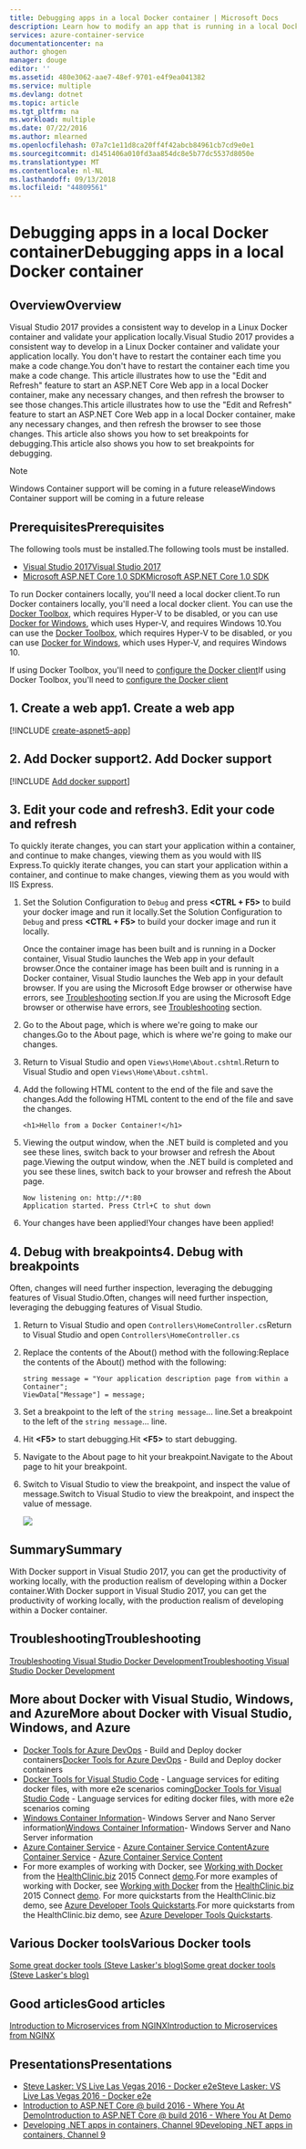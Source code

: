 ```yaml
---
title: Debugging apps in a local Docker container | Microsoft Docs
description: Learn how to modify an app that is running in a local Docker container, refresh the container via Edit and Refresh and set debugging breakpoints
services: azure-container-service
documentationcenter: na
author: ghogen
manager: douge
editor: ''
ms.assetid: 480e3062-aae7-48ef-9701-e4f9ea041382
ms.service: multiple
ms.devlang: dotnet
ms.topic: article
ms.tgt_pltfrm: na
ms.workload: multiple
ms.date: 07/22/2016
ms.author: mlearned
ms.openlocfilehash: 07a7c1e11d8ca20ff4f42abcb84961cb7cd9e0e1
ms.sourcegitcommit: d1451406a010fd3aa854dc8e5b77dc5537d8050e
ms.translationtype: MT
ms.contentlocale: nl-NL
ms.lasthandoff: 09/13/2018
ms.locfileid: "44809561"
---
```

# <a name="debugging-apps-in-a-local-docker-container"></a><span data-ttu-id="1826a-103">Debugging apps in a local Docker container</span><span class="sxs-lookup"><span data-stu-id="1826a-103">Debugging apps in a local Docker container</span></span>
## <a name="overview"></a><span data-ttu-id="1826a-104">Overview</span><span class="sxs-lookup"><span data-stu-id="1826a-104">Overview</span></span>
<span data-ttu-id="1826a-105">Visual Studio 2017 provides a consistent way to develop in a Linux Docker container and validate your application locally.</span><span class="sxs-lookup"><span data-stu-id="1826a-105">Visual Studio 2017 provides a consistent way to develop in a Linux Docker container and validate your application locally.</span></span>
<span data-ttu-id="1826a-106">You don't have to restart the container each time you make a code change.</span><span class="sxs-lookup"><span data-stu-id="1826a-106">You don't have to restart the container each time you make a code change.</span></span>
<span data-ttu-id="1826a-107">This article illustrates how to use the "Edit and Refresh" feature to start an ASP.NET Core Web app in a local Docker container, make any necessary changes, and then refresh the browser to see those changes.</span><span class="sxs-lookup"><span data-stu-id="1826a-107">This article illustrates how to use the "Edit and Refresh" feature to start an ASP.NET Core Web app in a local Docker container, make any necessary changes, and then refresh the browser to see those changes.</span></span>
<span data-ttu-id="1826a-108">This article also shows you how to set breakpoints for debugging.</span><span class="sxs-lookup"><span data-stu-id="1826a-108">This article also shows you how to set breakpoints for debugging.</span></span>

> [!NOTE]
> <span data-ttu-id="1826a-109">Windows Container support will be coming in a future release</span><span class="sxs-lookup"><span data-stu-id="1826a-109">Windows Container support will be coming in a future release</span></span>
>
>

## <a name="prerequisites"></a><span data-ttu-id="1826a-110">Prerequisites</span><span class="sxs-lookup"><span data-stu-id="1826a-110">Prerequisites</span></span>
<span data-ttu-id="1826a-111">The following tools must be installed.</span><span class="sxs-lookup"><span data-stu-id="1826a-111">The following tools must be installed.</span></span>

* [<span data-ttu-id="1826a-112">Visual Studio 2017</span><span class="sxs-lookup"><span data-stu-id="1826a-112">Visual Studio 2017</span></span>](https://www.visualstudio.com/downloads/)
* [<span data-ttu-id="1826a-113">Microsoft ASP.NET Core 1.0 SDK</span><span class="sxs-lookup"><span data-stu-id="1826a-113">Microsoft ASP.NET Core 1.0 SDK</span></span>](https://go.microsoft.com/fwlink/?LinkID=809122)

<span data-ttu-id="1826a-114">To run Docker containers locally, you'll need a local docker client.</span><span class="sxs-lookup"><span data-stu-id="1826a-114">To run Docker containers locally, you'll need a local docker client.</span></span>
<span data-ttu-id="1826a-115">You can use the [Docker Toolbox](https://www.docker.com/products/docker-toolbox), which requires Hyper-V to be disabled, or you can use [Docker for Windows](https://www.docker.com/get-docker), which uses Hyper-V, and requires Windows 10.</span><span class="sxs-lookup"><span data-stu-id="1826a-115">You can use the [Docker Toolbox](https://www.docker.com/products/docker-toolbox), which requires Hyper-V to be disabled, or you can use [Docker for Windows](https://www.docker.com/get-docker), which uses Hyper-V, and requires Windows 10.</span></span>

<span data-ttu-id="1826a-116">If using Docker Toolbox, you'll need to [configure the Docker client](vs-azure-tools-docker-setup.md)</span><span class="sxs-lookup"><span data-stu-id="1826a-116">If using Docker Toolbox, you'll need to [configure the Docker client](vs-azure-tools-docker-setup.md)</span></span>

## <a name="1-create-a-web-app"></a><span data-ttu-id="1826a-117">1. Create a web app</span><span class="sxs-lookup"><span data-stu-id="1826a-117">1. Create a web app</span></span>
[!INCLUDE [create-aspnet5-app](../includes/create-aspnet5-app.md)]

## <a name="2-add-docker-support"></a><span data-ttu-id="1826a-118">2. Add Docker support</span><span class="sxs-lookup"><span data-stu-id="1826a-118">2. Add Docker support</span></span>
[!INCLUDE [Add docker support](../includes/vs-azure-tools-docker-add-docker-support.md)]

## <a name="3-edit-your-code-and-refresh"></a><span data-ttu-id="1826a-119">3. Edit your code and refresh</span><span class="sxs-lookup"><span data-stu-id="1826a-119">3. Edit your code and refresh</span></span>
<span data-ttu-id="1826a-120">To quickly iterate changes, you can start your application within a container, and continue to make changes, viewing them as you would with IIS Express.</span><span class="sxs-lookup"><span data-stu-id="1826a-120">To quickly iterate changes, you can start your application within a container, and continue to make changes, viewing them as you would with IIS Express.</span></span>

1. <span data-ttu-id="1826a-121">Set the Solution Configuration to `Debug` and press **&lt;CTRL + F5>** to build your docker image and run it locally.</span><span class="sxs-lookup"><span data-stu-id="1826a-121">Set the Solution Configuration to `Debug` and press **&lt;CTRL + F5>** to build your docker image and run it locally.</span></span>

    <span data-ttu-id="1826a-122">Once the container image has been built and is running in a Docker container, Visual Studio launches the Web app in your default browser.</span><span class="sxs-lookup"><span data-stu-id="1826a-122">Once the container image has been built and is running in a Docker container, Visual Studio launches the Web app in your default browser.</span></span>
    <span data-ttu-id="1826a-123">If you are using the Microsoft Edge browser or otherwise have errors, see [Troubleshooting](vs-azure-tools-docker-troubleshooting-docker-errors.md) section.</span><span class="sxs-lookup"><span data-stu-id="1826a-123">If you are using the Microsoft Edge browser or otherwise have errors, see [Troubleshooting](vs-azure-tools-docker-troubleshooting-docker-errors.md) section.</span></span>
2. <span data-ttu-id="1826a-124">Go to the About page, which is where we're going to make our changes.</span><span class="sxs-lookup"><span data-stu-id="1826a-124">Go to the About page, which is where we're going to make our changes.</span></span>
3. <span data-ttu-id="1826a-125">Return to Visual Studio and open `Views\Home\About.cshtml`.</span><span class="sxs-lookup"><span data-stu-id="1826a-125">Return to Visual Studio and open `Views\Home\About.cshtml`.</span></span>
4. <span data-ttu-id="1826a-126">Add the following HTML content to the end of the file and save the changes.</span><span class="sxs-lookup"><span data-stu-id="1826a-126">Add the following HTML content to the end of the file and save the changes.</span></span>

    ```
    <h1>Hello from a Docker Container!</h1>
    ```
5. <span data-ttu-id="1826a-127">Viewing the output window, when the .NET build is completed and you see these lines, switch back to your browser and refresh the About page.</span><span class="sxs-lookup"><span data-stu-id="1826a-127">Viewing the output window, when the .NET build is completed and you see these lines, switch back to your browser and refresh the About page.</span></span>

   ```
   Now listening on: http://*:80
   Application started. Press Ctrl+C to shut down
   ```
6. <span data-ttu-id="1826a-128">Your changes have been applied!</span><span class="sxs-lookup"><span data-stu-id="1826a-128">Your changes have been applied!</span></span>

## <a name="4-debug-with-breakpoints"></a><span data-ttu-id="1826a-129">4. Debug with breakpoints</span><span class="sxs-lookup"><span data-stu-id="1826a-129">4. Debug with breakpoints</span></span>
<span data-ttu-id="1826a-130">Often, changes will need further inspection, leveraging the debugging features of Visual Studio.</span><span class="sxs-lookup"><span data-stu-id="1826a-130">Often, changes will need further inspection, leveraging the debugging features of Visual Studio.</span></span>

1. <span data-ttu-id="1826a-131">Return to Visual Studio and open `Controllers\HomeController.cs`</span><span class="sxs-lookup"><span data-stu-id="1826a-131">Return to Visual Studio and open `Controllers\HomeController.cs`</span></span>
2. <span data-ttu-id="1826a-132">Replace the contents of the About() method with the following:</span><span class="sxs-lookup"><span data-stu-id="1826a-132">Replace the contents of the About() method with the following:</span></span>

   ```
   string message = "Your application description page from within a Container";
   ViewData["Message"] = message;
   ````
3. <span data-ttu-id="1826a-133">Set a breakpoint to the left of the `string message`... line.</span><span class="sxs-lookup"><span data-stu-id="1826a-133">Set a breakpoint to the left of the `string message`... line.</span></span>
4. <span data-ttu-id="1826a-134">Hit **&lt;F5>** to start debugging.</span><span class="sxs-lookup"><span data-stu-id="1826a-134">Hit **&lt;F5>** to start debugging.</span></span>
5. <span data-ttu-id="1826a-135">Navigate to the About page to hit your breakpoint.</span><span class="sxs-lookup"><span data-stu-id="1826a-135">Navigate to the About page to hit your breakpoint.</span></span>
6. <span data-ttu-id="1826a-136">Switch to Visual Studio to view the breakpoint, and inspect the value of message.</span><span class="sxs-lookup"><span data-stu-id="1826a-136">Switch to Visual Studio to view the breakpoint, and inspect the value of message.</span></span>

   ![][2]

## <a name="summary"></a><span data-ttu-id="1826a-137">Summary</span><span class="sxs-lookup"><span data-stu-id="1826a-137">Summary</span></span>
<span data-ttu-id="1826a-138">With Docker support in Visual Studio 2017, you can get the productivity of working locally, with the production realism of developing within a Docker container.</span><span class="sxs-lookup"><span data-stu-id="1826a-138">With Docker support in Visual Studio 2017, you can get the productivity of working locally, with the production realism of developing within a Docker container.</span></span>

## <a name="troubleshooting"></a><span data-ttu-id="1826a-139">Troubleshooting</span><span class="sxs-lookup"><span data-stu-id="1826a-139">Troubleshooting</span></span>
[<span data-ttu-id="1826a-140">Troubleshooting Visual Studio Docker Development</span><span class="sxs-lookup"><span data-stu-id="1826a-140">Troubleshooting Visual Studio Docker Development</span></span>](vs-azure-tools-docker-troubleshooting-docker-errors.md)

## <a name="more-about-docker-with-visual-studio-windows-and-azure"></a><span data-ttu-id="1826a-141">More about Docker with Visual Studio, Windows, and Azure</span><span class="sxs-lookup"><span data-stu-id="1826a-141">More about Docker with Visual Studio, Windows, and Azure</span></span>
* <span data-ttu-id="1826a-142">[Docker Tools for Azure DevOps](http://aka.ms/dockertoolsforvsts) - Build and Deploy docker containers</span><span class="sxs-lookup"><span data-stu-id="1826a-142">[Docker Tools for Azure DevOps](http://aka.ms/dockertoolsforvsts) - Build and Deploy docker containers</span></span>
* <span data-ttu-id="1826a-143">[Docker Tools for Visual Studio Code](http://aka.ms/dockertoolsforvscode) - Language services for editing docker files, with more e2e scenarios coming</span><span class="sxs-lookup"><span data-stu-id="1826a-143">[Docker Tools for Visual Studio Code](http://aka.ms/dockertoolsforvscode) - Language services for editing docker files, with more e2e scenarios coming</span></span>
* <span data-ttu-id="1826a-144">[Windows Container Information](http://aka.ms/containers)- Windows Server and Nano Server information</span><span class="sxs-lookup"><span data-stu-id="1826a-144">[Windows Container Information](http://aka.ms/containers)- Windows Server and Nano Server information</span></span>
* <span data-ttu-id="1826a-145">[Azure Container Service](https://azure.microsoft.com/services/container-service/) - [Azure Container Service Content](http://aka.ms/AzureContainerService)</span><span class="sxs-lookup"><span data-stu-id="1826a-145">[Azure Container Service](https://azure.microsoft.com/services/container-service/) - [Azure Container Service Content](http://aka.ms/AzureContainerService)</span></span>
* <span data-ttu-id="1826a-146">For more examples of working with Docker, see [Working with Docker](https://github.com/Microsoft/HealthClinic.biz/wiki/Working-with-Docker) from the [HealthClinic.biz](https://github.com/Microsoft/HealthClinic.biz) 2015 Connect [demo](https://blogs.msdn.microsoft.com/visualstudio/2015/12/08/connectdemos-2015-healthclinic-biz/).</span><span class="sxs-lookup"><span data-stu-id="1826a-146">For more examples of working with Docker, see [Working with Docker](https://github.com/Microsoft/HealthClinic.biz/wiki/Working-with-Docker) from the [HealthClinic.biz](https://github.com/Microsoft/HealthClinic.biz) 2015 Connect [demo](https://blogs.msdn.microsoft.com/visualstudio/2015/12/08/connectdemos-2015-healthclinic-biz/).</span></span> <span data-ttu-id="1826a-147">For more quickstarts from the HealthClinic.biz demo, see [Azure Developer Tools Quickstarts](https://github.com/Microsoft/HealthClinic.biz/wiki/Azure-Developer-Tools-Quickstarts).</span><span class="sxs-lookup"><span data-stu-id="1826a-147">For more quickstarts from the HealthClinic.biz demo, see [Azure Developer Tools Quickstarts](https://github.com/Microsoft/HealthClinic.biz/wiki/Azure-Developer-Tools-Quickstarts).</span></span>

## <a name="various-docker-tools"></a><span data-ttu-id="1826a-148">Various Docker tools</span><span class="sxs-lookup"><span data-stu-id="1826a-148">Various Docker tools</span></span>
[<span data-ttu-id="1826a-149">Some great docker tools (Steve Lasker's blog)</span><span class="sxs-lookup"><span data-stu-id="1826a-149">Some great docker tools (Steve Lasker's blog)</span></span>](https://blogs.msdn.microsoft.com/stevelasker/2016/03/25/some-great-docker-tools/)

## <a name="good-articles"></a><span data-ttu-id="1826a-150">Good articles</span><span class="sxs-lookup"><span data-stu-id="1826a-150">Good articles</span></span>
[<span data-ttu-id="1826a-151">Introduction to Microservices from NGINX</span><span class="sxs-lookup"><span data-stu-id="1826a-151">Introduction to Microservices from NGINX</span></span>](https://www.nginx.com/blog/introduction-to-microservices/)

## <a name="presentations"></a><span data-ttu-id="1826a-152">Presentations</span><span class="sxs-lookup"><span data-stu-id="1826a-152">Presentations</span></span>
* [<span data-ttu-id="1826a-153">Steve Lasker: VS Live Las Vegas 2016 - Docker e2e</span><span class="sxs-lookup"><span data-stu-id="1826a-153">Steve Lasker: VS Live Las Vegas 2016 - Docker e2e</span></span>](https://github.com/SteveLasker/Presentations/blob/master/VSLive2016/Vegas/)
* [<span data-ttu-id="1826a-154">Introduction to ASP.NET Core @ build 2016 - Where You At Demo</span><span class="sxs-lookup"><span data-stu-id="1826a-154">Introduction to ASP.NET Core @ build 2016 - Where You At Demo</span></span>](https://channel9.msdn.com/Events/Build/2016/B810)
* [<span data-ttu-id="1826a-155">Developing .NET apps in containers, Channel 9</span><span class="sxs-lookup"><span data-stu-id="1826a-155">Developing .NET apps in containers, Channel 9</span></span>](https://blogs.msdn.microsoft.com/stevelasker/2016/02/19/developing-asp-net-apps-in-docker-containers/)

[2]: ./media/vs-azure-tools-docker-edit-and-refresh/breakpoint.png
